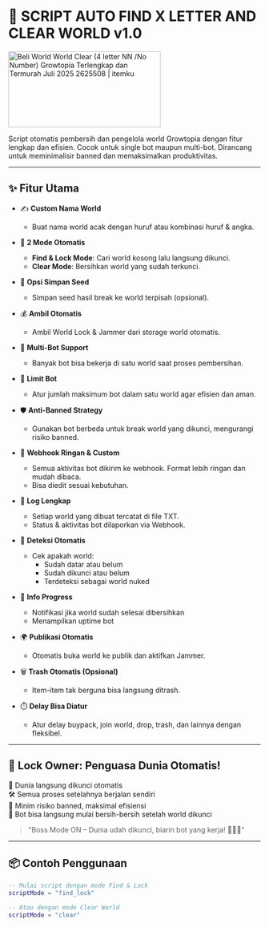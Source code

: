 # 🔧 SCRIPT AUTO FIND X LETTER AND CLEAR WORLD v1.0 

<img src="https://imgop.itemku.com/?url=https%3A%2F%2Fd1x91p7vw3vuq8.cloudfront.net%2Fitemku-upload%2F2024110%2Fsvoig3dwcq9faovyxsz9jj_thumbnail.jpg&amp;w=1033&amp;q=10" jsaction="" class="sFlh5c FyHeAf iPVvYb" style="max-width: 600px; height: 152px; margin: 0px; width: 304px;" alt="Beli World World Clear (4 letter NN /No Number) Growtopia Terlengkap dan  Termurah Juli 2025 2625508 | itemku" jsname="kn3ccd">

Script otomatis pembersih dan pengelola world Growtopia dengan fitur lengkap dan efisien. Cocok untuk single bot maupun multi-bot. Dirancang untuk meminimalisir banned dan memaksimalkan produktivitas.

---

## ✨ Fitur Utama

- ✍️ **Custom Nama World**
  - Buat nama world acak dengan huruf atau kombinasi huruf & angka.

- 🔄 **2 Mode Otomatis**
  - **Find & Lock Mode**: Cari world kosong lalu langsung dikunci.
  - **Clear Mode**: Bersihkan world yang sudah terkunci.

- 🌱 **Opsi Simpan Seed**
  - Simpan seed hasil break ke world terpisah (opsional).

- 💰 **Ambil Otomatis**
  - Ambil World Lock & Jammer dari storage world otomatis.

- 🤖 **Multi-Bot Support**
  - Banyak bot bisa bekerja di satu world saat proses pembersihan.

- 🔢 **Limit Bot**
  - Atur jumlah maksimum bot dalam satu world agar efisien dan aman.

- 🛡️ **Anti-Banned Strategy**
  - Gunakan bot berbeda untuk break world yang dikunci, mengurangi risiko banned.

- 🔔 **Webhook Ringan & Custom**
  - Semua aktivitas bot dikirim ke webhook. Format lebih ringan dan mudah dibaca.
  - Bisa diedit sesuai kebutuhan.

- 📄 **Log Lengkap**
  - Setiap world yang dibuat tercatat di file TXT.
  - Status & aktivitas bot dilaporkan via Webhook.

- 🧠 **Deteksi Otomatis**
  - Cek apakah world:
    - Sudah datar atau belum
    - Sudah dikunci atau belum
    - Terdeteksi sebagai world nuked

- 🏁 **Info Progress**
  - Notifikasi jika world sudah selesai dibersihkan
  - Menampilkan uptime bot

- 🌍 **Publikasi Otomatis**
  - Otomatis buka world ke publik dan aktifkan Jammer.

- 🗑️ **Trash Otomatis (Opsional)**
  - Item-item tak berguna bisa langsung ditrash.

- ⏱️ **Delay Bisa Diatur**
  - Atur delay buypack, join world, drop, trash, dan lainnya dengan fleksibel.

---

## 👑 Lock Owner: Penguasa Dunia Otomatis!

🔐 Dunia langsung dikunci otomatis  
🛠️ Semua proses setelahnya berjalan sendiri  
🤖 Minim risiko banned, maksimal efisiensi  
📡 Bot bisa langsung mulai bersih-bersih setelah world dikunci

> "Boss Mode ON – Dunia udah dikunci, biarin bot yang kerja! 💼👷‍♂️"

---

## 📦 Contoh Penggunaan

```lua
-- Mulai script dengan mode Find & Lock
scriptMode = "find_lock"

-- Atau dengan mode Clear World
scriptMode = "clear"
